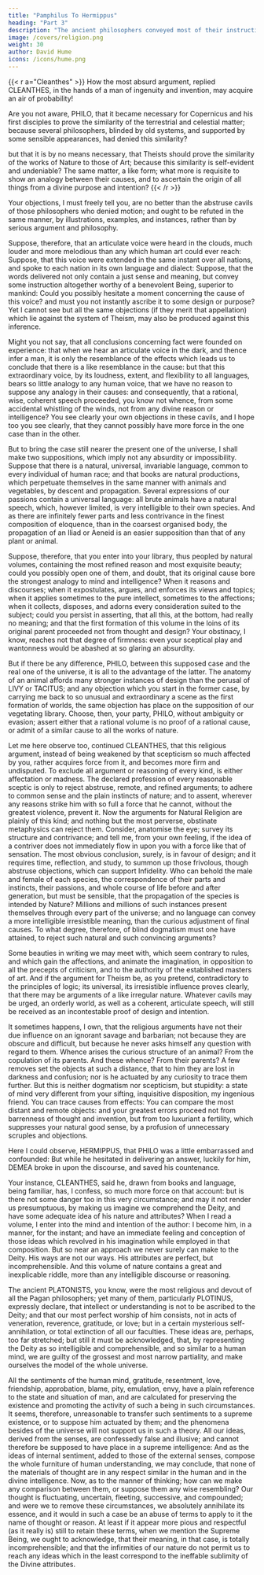 ```yaml
---
title: "Pamphilus To Hermippus"
heading: "Part 3"
description: "The ancient philosophers conveyed most of their instruction in the form of dialogue. But dialogues have been little practised in later ages and have seldom succeeded when attempted"
image: /covers/religion.png
weight: 30
author: David Hume
icons: /icons/hume.png
--- 
```



{{< r a="Cleanthes" >}}
How the most absurd argument, replied CLEANTHES, in the hands of a man of ingenuity and invention, may acquire an air of probability! 

Are you not aware, PHILO, that it became necessary for Copernicus and his first disciples to prove the similarity of the terrestrial and celestial matter; because several philosophers, blinded by old systems, and supported by some sensible appearances, had denied this similarity? 

but that it is by no means necessary, that Theists should prove the similarity of the works of Nature to those of Art; because this similarity is self-evident and undeniable? The same matter, a like form; what more is requisite to show an analogy between their causes, and to ascertain the origin of all things from a divine purpose and intention? 
{{< /r >}}


Your objections, I must freely tell you, are no better than the abstruse cavils of those philosophers who denied motion; and ought to be refuted in the same manner, by illustrations, examples, and instances, rather than by serious argument and philosophy.

Suppose, therefore, that an articulate voice were heard in the clouds, much louder and more melodious than any which human art could ever reach: Suppose, that this voice were extended in the same instant over all nations, and spoke to each nation in its own language and dialect: Suppose, that the words delivered not only contain a just sense and meaning, but convey some instruction altogether worthy of a benevolent Being, superior to mankind: Could you possibly hesitate a moment concerning the cause of this voice? and must you not instantly ascribe it to some design or purpose? Yet I cannot see but all the same objections (if they merit that appellation) which lie against the system of Theism, may also be produced against this inference.

Might you not say, that all conclusions concerning fact were founded on experience: that when we hear an articulate voice in the dark, and thence infer a man, it is only the resemblance of the effects which leads us to conclude that there is a like resemblance in the cause: but that this extraordinary voice, by its loudness, extent, and flexibility to all languages, bears so little analogy to any human voice, that we have no reason to suppose any analogy in their causes: and consequently, that a rational, wise, coherent speech proceeded, you know not whence, from some accidental whistling of the winds, not from any divine reason or intelligence? You see clearly your own objections in these cavils, and I hope too you see clearly, that they cannot possibly have more force in the one case than in the other.

But to bring the case still nearer the present one of the universe, I shall make two suppositions, which imply not any absurdity or impossibility. Suppose that there is a natural, universal, invariable language, common to every individual of human race; and that books are natural productions, which perpetuate themselves in the same manner with animals and vegetables, by descent and propagation. Several expressions of our passions contain a universal language: all brute animals have a natural speech, which, however limited, is very intelligible to their own species. And as there are infinitely fewer parts and less contrivance in the finest composition of eloquence, than in the coarsest organised body, the propagation of an Iliad or Aeneid is an easier supposition than that of any plant or animal.

Suppose, therefore, that you enter into your library, thus peopled by natural volumes, containing the most refined reason and most exquisite beauty; could you possibly open one of them, and doubt, that its original cause bore the strongest analogy to mind and intelligence? When it reasons and discourses; when it expostulates, argues, and enforces its views and topics; when it applies sometimes to the pure intellect, sometimes to the affections; when it collects, disposes, and adorns every consideration suited to the subject; could you persist in asserting, that all this, at the bottom, had really no meaning; and that the first formation of this volume in the loins of its original parent proceeded not from thought and design? Your obstinacy, I know, reaches not that degree of firmness: even your sceptical play and wantonness would be abashed at so glaring an absurdity.

But if there be any difference, PHILO, between this supposed case and the real one of the universe, it is all to the advantage of the latter. The anatomy of an animal affords many stronger instances of design than the perusal of LIVY or TACITUS; and any objection which you start in the former case, by carrying me back to so unusual and extraordinary a scene as the first formation of worlds, the same objection has place on the supposition of our vegetating library. Choose, then, your party, PHILO, without ambiguity or evasion; assert either that a rational volume is no proof of a rational cause, or admit of a similar cause to all the works of nature.

Let me here observe too, continued CLEANTHES, that this religious argument, instead of being weakened by that scepticism so much affected by you, rather acquires force from it, and becomes more firm and undisputed. To exclude all argument or reasoning of every kind, is either affectation or madness. The declared profession of every reasonable sceptic is only to reject abstruse, remote, and refined arguments; to adhere to common sense and the plain instincts of nature; and to assent, wherever any reasons strike him with so full a force that he cannot, without the greatest violence, prevent it. Now the arguments for Natural Religion are plainly of this kind; and nothing but the most perverse, obstinate metaphysics can reject them. Consider, anatomise the eye; survey its structure and contrivance; and tell me, from your own feeling, if the idea of a contriver does not immediately flow in upon you with a force like that of sensation. The most obvious conclusion, surely, is in favour of design; and it requires time, reflection, and study, to summon up those frivolous, though abstruse objections, which can support Infidelity. Who can behold the male and female of each species, the correspondence of their parts and instincts, their passions, and whole course of life before and after generation, but must be sensible, that the propagation of the species is intended by Nature? Millions and millions of such instances present themselves through every part of the universe; and no language can convey a more intelligible irresistible meaning, than the curious adjustment of final causes. To what degree, therefore, of blind dogmatism must one have attained, to reject such natural and such convincing arguments?

Some beauties in writing we may meet with, which seem contrary to rules, and which gain the affections, and animate the imagination, in opposition to all the precepts of criticism, and to the authority of the established masters of art. And if the argument for Theism be, as you pretend, contradictory to the principles of logic; its universal, its irresistible influence proves clearly, that there may be arguments of a like irregular nature. Whatever cavils may be urged, an orderly world, as well as a coherent, articulate speech, will still be received as an incontestable proof of design and intention.

It sometimes happens, I own, that the religious arguments have not their due influence on an ignorant savage and barbarian; not because they are obscure and difficult, but because he never asks himself any question with regard to them. Whence arises the curious structure of an animal? From the copulation of its parents. And these whence? From their parents? A few removes set the objects at such a distance, that to him they are lost in darkness and confusion; nor is he actuated by any curiosity to trace them further. But this is neither dogmatism nor scepticism, but stupidity: a state of mind very different from your sifting, inquisitive disposition, my ingenious friend. You can trace causes from effects: You can compare the most distant and remote objects: and your greatest errors proceed not from barrenness of thought and invention, but from too luxuriant a fertility, which suppresses your natural good sense, by a profusion of unnecessary scruples and objections.

Here I could observe, HERMIPPUS, that PHILO was a little embarrassed and confounded: But while he hesitated in delivering an answer, luckily for him, DEMEA broke in upon the discourse, and saved his countenance.

Your instance, CLEANTHES, said he, drawn from books and language, being familiar, has, I confess, so much more force on that account: but is there not some danger too in this very circumstance; and may it not render us presumptuous, by making us imagine we comprehend the Deity, and have some adequate idea of his nature and attributes? When I read a volume, I enter into the mind and intention of the author: I become him, in a manner, for the instant; and have an immediate feeling and conception of those ideas which revolved in his imagination while employed in that composition. But so near an approach we never surely can make to the Deity. His ways are not our ways. His attributes are perfect, but incomprehensible. And this volume of nature contains a great and inexplicable riddle, more than any intelligible discourse or reasoning.

The ancient PLATONISTS, you know, were the most religious and devout of all the Pagan philosophers; yet many of them, particularly PLOTINUS, expressly declare, that intellect or understanding is not to be ascribed to the Deity; and that our most perfect worship of him consists, not in acts of veneration, reverence, gratitude, or love; but in a certain mysterious self-annihilation, or total extinction of all our faculties. These ideas are, perhaps, too far stretched; but still it must be acknowledged, that, by representing the Deity as so intelligible and comprehensible, and so similar to a human mind, we are guilty of the grossest and most narrow partiality, and make ourselves the model of the whole universe.

All the sentiments of the human mind, gratitude, resentment, love, friendship, approbation, blame, pity, emulation, envy, have a plain reference to the state and situation of man, and are calculated for preserving the existence and promoting the activity of such a being in such circumstances. It seems, therefore, unreasonable to transfer such sentiments to a supreme existence, or to suppose him actuated by them; and the phenomena besides of the universe will not support us in such a theory. All our ideas, derived from the senses, are confessedly false and illusive; and cannot therefore be supposed to have place in a supreme intelligence: And as the ideas of internal sentiment, added to those of the external senses, compose the whole furniture of human understanding, we may conclude, that none of the materials of thought are in any respect similar in the human and in the divine intelligence. Now, as to the manner of thinking; how can we make any comparison between them, or suppose them any wise resembling? Our thought is fluctuating, uncertain, fleeting, successive, and compounded; and were we to remove these circumstances, we absolutely annihilate its essence, and it would in such a case be an abuse of terms to apply to it the name of thought or reason. At least if it appear more pious and respectful (as it really is) still to retain these terms, when we mention the Supreme Being, we ought to acknowledge, that their meaning, in that case, is totally incomprehensible; and that the infirmities of our nature do not permit us to reach any ideas which in the least correspond to the ineffable sublimity of the Divine attributes.






